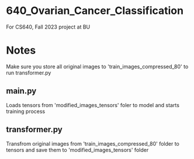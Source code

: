 # 640_Ovarian_Cancer_Classification
For CS640, Fall 2023 project at BU

# Notes
Make sure you store all original images to 'train_images_compressed_80' to run transformer.py
## main.py
Loads tensors from 'modified_images_tensors' foler to model and starts training process
## transformer.py
Transfrom original images from 'train_images_compressed_80' folder to tensors and save them to 'modified_images_tensors' folder
